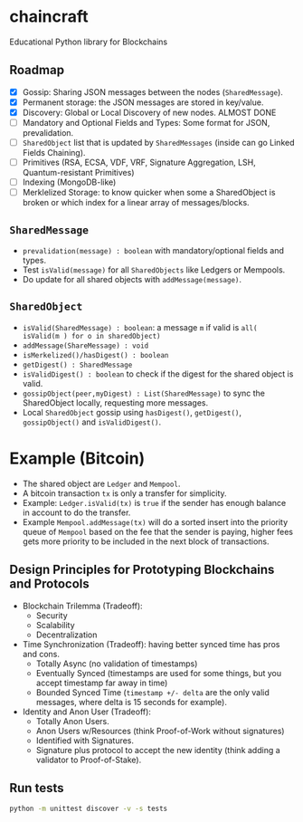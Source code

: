 # chaincraft
Educational Python library for Blockchains

## Roadmap

- [x] Gossip: Sharing JSON messages between the nodes (`SharedMessage`).
- [x] Permanent storage: the JSON messages are stored in key/value.
- [x] Discovery: Global or Local Discovery of new nodes. ALMOST DONE
- [ ] Mandatory and Optional Fields and Types: Some format for JSON, prevalidation.
- [ ] `SharedObject` list that is updated by `SharedMessages` (inside can go Linked Fields Chaining). 
- [ ] Primitives (RSA, ECSA, VDF, VRF, Signature Aggregation, LSH, Quantum-resistant Primitives)
- [ ] Indexing (MongoDB-like)
- [ ] Merklelized Storage: to know quicker when some a SharedObject is broken or which index for a linear array of messages/blocks.

## `SharedMessage`

- `prevalidation(message) : boolean` with mandatory/optional fields and types.
- Test `isValid(message)` for all `SharedObjects` like Ledgers or Mempools.
- Do update for all shared objects with `addMessage(message)`.

## `SharedObject`

- `isValid(SharedMessage) : boolean`: a message `m` if valid is `all( isValid(m ) for o in sharedObject)`
- `addMessage(ShareMessage) : void`
- `isMerkelized()/hasDigest() : boolean`
- `getDigest() : SharedMessage`
- `isValidDigest() : boolean` to check if the digest for the shared object is valid.
- `gossipObject(peer,myDigest) : List(SharedMessage)` to sync the SharedObject locally, requesting more messages.
- Local `SharedObject` gossip using `hasDigest()`, `getDigest()`, `gossipObject()` and `isValidDigest()`. 

# Example (Bitcoin)

- The shared object are `Ledger` and `Mempool`.
- A bitcoin transaction `tx` is only a transfer for simplicity.
- Example: `Ledger.isValid(tx)` is `true` if the sender has enough balance in account to do the transfer.
- Example `Mempool.addMessage(tx)` will do a sorted insert into the priority queue of `Mempool` based on the fee that the sender is paying, higher fees gets more priority to be included in the next block of transactions.

## Design Principles for Prototyping Blockchains and Protocols

- Blockchain Trilemma (Tradeoff):
    - Security
    - Scalability
    - Decentralization
- Time Synchronization (Tradeoff): having better synced time has pros and cons.
    - Totally Async (no validation of timestamps)
    - Eventually Synced (timestamps are used for some things, but you accept timestamp far away in time)
    - Bounded Synced Time (`timestamp +/- delta` are the only valid messages, where delta is 15 seconds for example).
- Identity and Anon User (Tradeoff):
    - Totally Anon Users.
    - Anon Users w/Resources (think Proof-of-Work without signatures)
    - Identified with Signatures.
    - Signature plus protocol to accept the new identity (think adding a validator to Proof-of-Stake).

## Run tests

```bash
python -m unittest discover -v -s tests
```
